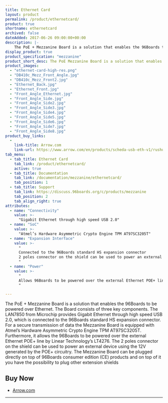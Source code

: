 ```yaml
---
title: Ethernet Card
layout: product
permalink: /product/ethernetcard/
product: true
shortname: ethernetcard
archived: false
dateAdded: 2017-06-26 09:00:00+00:00
description: |-
    The PoE + Mezzanine Board is a solution that enables the 96Boards to be powered over Ethernet. The Board consists of three key components. The LAN7850 from Microchip provides Gigabit Ethernet through high speed USB 2.0, which is connected to the 96Boards standard HS expansion connector.
display_product: true
product_specification: "mezzanine"
product_short_desc: The PoE Mezzanine Board is a solution that enables the 96Boards to be powered over Ethernet.
product_images:
  - "ethernet-card-high-res.png"
  - "DB410c_Mezz_Front_Angle.jpg"
  - "DB410c_Mezz_Front2.jpg"
  - "Ethernet_Back.jpg"
  - "Ethernet_Front.jpg"
  - "Front_Angle_Ethernet.jpg"
  - "Front_Angle_Side.jpg"
  - "Front_Angle_Side2.jpg"
  - "Front_Angle_Side3.jpg"
  - "Front_Angle_Side4.jpg"
  - "Front_Angle_Side5.jpg"
  - "Front_Angle_Side6.jpg"
  - "Front_Angle_Side7.jpg"
  - "Front_Angle_Side8.jpg"
product_buy_links:
  -
    link-title: Arrow.com
    link-url: https://www.arrow.com/en/products/scheda-usb-eth-v1/rushup
tab_menu:
  - tab_title: Ethernet Card
    tab_link: /product/ethernetcard/
    active: true
  - tab_title: Documentation
    tab_link: /documentation/mezzanine/ethernetcard/
    tab_position: 1
  - tab_title: Support
    tab_link: https://discuss.96boards.org/c/products/mezzanine
    tab_position: 2
    tab_align_right: true
attributes:
  - name: "Connectivity"
    value: >-
      "Gigabit Ethernet through high speed USB 2.0"
  - name: "SoC"
    value: >-
      "Atmel’s Hardware Asymmetric Crypto Engine TPM AT97SC3205T"
  - name: "Expansion Interface"
    value: >-
      "
      Connected to the 96Boards standard HS expansion connector
      2 poles connector on the shield can be used to power an external device using the 12V generated by the POE+ circuitry
      "
  - name: "Power"
    value: >-
      "
      Allows 96Boards to be powered over the external Ethernet POE+ line by Linear Technology’s LT4276.
      "

---
```

The PoE + Mezzanine Board is a solution that enables the 96Boards to be powered over Ethernet. The Board consists of three key components. The LAN7850 from Microchip provides Gigabit Ethernet through high speed USB 2.0, which is connected to the 96Boards standard HS expansion connector. For a secure transmission of data the Mezzanine Board is equipped with Atmel’s Hardware Asymmetric Crypto Engine TPM AT97SC3205T. Furthermore, it allows the 96Boards to be powered over the external Ethernet POE+ line by Linear Technology’s LT4276. The 2 poles connector on the shield can be used to power an external device using the 12V generated by the POE+ circuitry. The Mezzanine Board can be plugged directly on top of 96Boards consumer edition (CE) products and on top of it you have the possibility to plug other extension shields

## Buy Now

- [Arrow.com](https://www.arrow.com/en/products/scheda-usb-eth-v1/rushup)

***
